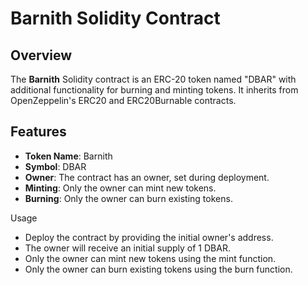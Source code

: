 # Barnith Solidity Contract

## Overview

The **Barnith** Solidity contract is an ERC-20 token named "DBAR" with additional functionality for burning and minting tokens. It inherits from OpenZeppelin's ERC20 and ERC20Burnable contracts.

## Features

- **Token Name**: Barnith
- **Symbol**: DBAR
- **Owner**: The contract has an owner, set during deployment.
- **Minting**: Only the owner can mint new tokens.
- **Burning**: Only the owner can burn existing tokens.

Usage
- Deploy the contract by providing the initial owner's address.
- The owner will receive an initial supply of 1 DBAR.
- Only the owner can mint new tokens using the mint function.
- Only the owner can burn existing tokens using the burn function.
